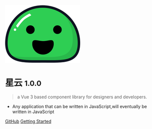 ![logo](_media/icon.svg)

# 星云 <small>1.0.0</small>

> a Vue 3 based component library for designers and developers.

- Any application that can be written in JavaScript,will eventually be written in JavaScript

[GitHub](https://github.com/GiantAxeWhy/docs/)
[Getting Started](/stratrgy#组件设计原则)
